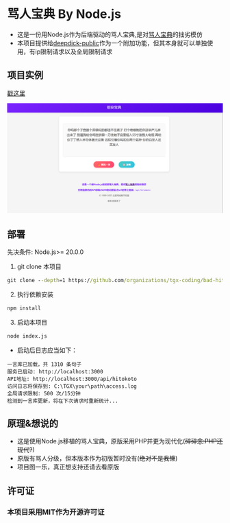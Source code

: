 # 骂人宝典 By Node.js

- 这是一份用Node.js作为后端驱动的骂人宝典,是对[骂人宝典](https://caonima.de)的拙劣模仿
- 本项目提供给[deepdick-public](https://github.com/tgx-coding/deepdick-public)作为一个附加功能，但其本身就可以单独使用，有ip限制请求以及全局限制请求

## 项目实例

 [戳这里](https://st.excesama.fun)

 ![图片示例](/example.png)

## 部署
先决条件: Node.js>= 20.0.0
1. git clone 本项目
```cmd
git clone --depth=1 https://github.com/organizations/tgx-coding/bad-hitokoto
```
2. 执行依赖安装
```cmd
npm install
```
3. 启动本项目
```cmd
node index.js
```
- 启动后日志应当如下：
```log
一言库已加载，共 1310 条句子
服务已启动: http://localhost:3000
API地址: http://localhost:3000/api/hitokoto
访问日志将保存到: C:\TGX\your\path\access.log
全局请求限制: 500 次/15分钟
检测到一言库更新，将在下次请求时重新统计...
```

## 原理&想说的

- 这是使用Node.js移植的骂人宝典，原版采用PHP并更为现代化(~~碎碎念:PHP还现代?~~)
- 原版有骂人分级，但本版本作为初版暂时没有(~~绝对不是我懒~~)
- 项目图一乐，真正想支持还请去看原版

## 许可证

### 本项目采用MIT作为开源许可证
